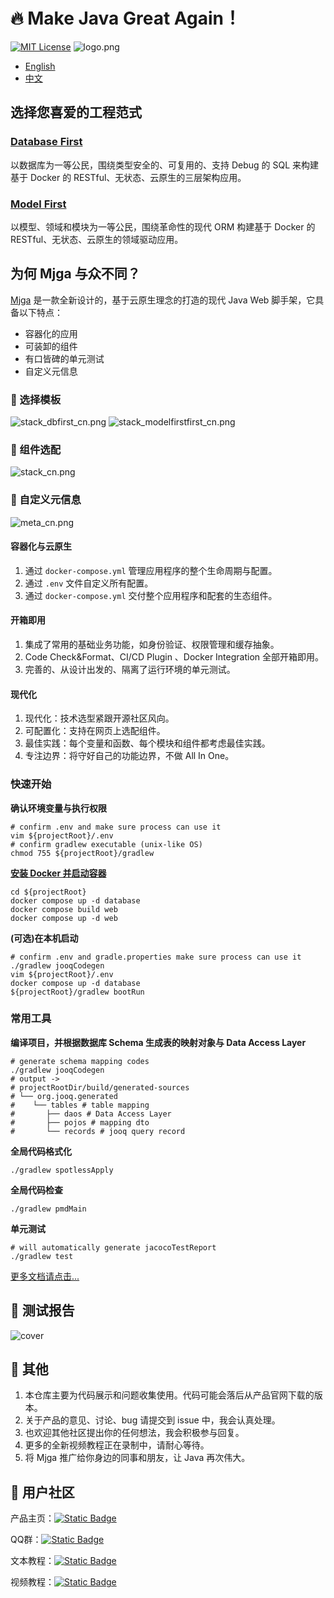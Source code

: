 # 🔥 Make Java Great Again！

[![MIT License](https://img.shields.io/badge/License-MIT-green.svg)](https://choosealicense.com/licenses/mit/)
![logo.png](asset/logo.png)

- [English](README_EN.md)
- [中文](README_CN.md)

## 选择您喜爱的工程范式
### [Database First](https://github.com/ccmjga/mjga-scaffold)
以数据库为一等公民，围绕类型安全的、可复用的、支持 Debug 的 SQL 来构建基于 Docker 的 RESTful、无状态、云原生的三层架构应用。

### [Model First](https://github.com/ccmjga/mjga-scaffold)
以模型、领域和模块为一等公民，围绕革命性的现代 ORM 构建基于 Docker 的 RESTful、无状态、云原生的领域驱动应用。

## 为何 Mjga 与众不同？

[Mjga](https://www.mjga.cc) 是一款全新设计的，基于云原生理念的打造的现代 Java Web 脚手架，它具备以下特点：

- 容器化的应用
- 可装卸的组件
- 有口皆碑的单元测试
- 自定义元信息

### 🥝 选择模板

![stack_dbfirst_cn.png](asset/stack_dbfirst_cn.png)
![stack_modelfirstfirst_cn.png](asset/stack_modelfirst_cn.png)

### 🍅 组件选配

![stack_cn.png](asset/option_modelfirst_cn.png)

### 🍹 自定义元信息

![meta_cn.png](asset/meta_cn.png)

#### 容器化与云原生

1. 通过 `docker-compose.yml` 管理应用程序的整个生命周期与配置。
2. 通过 `.env` 文件自定义所有配置。
3. 通过 `docker-compose.yml` 交付整个应用程序和配套的生态组件。

#### 开箱即用

1. 集成了常用的基础业务功能，如身份验证、权限管理和缓存抽象。
2. Code Check&Format、CI/CD Plugin 、Docker Integration 全部开箱即用。
3. 完善的、从设计出发的、隔离了运行环境的单元测试。

#### 现代化

1. 现代化：技术选型紧跟开源社区风向。
2. 可配置化：支持在网页上选配组件。
3. 最佳实践：每个变量和函数、每个模块和组件都考虑最佳实践。
4. 专注边界：将守好自己的功能边界，不做 All In One。


### 快速开始

**确认环境变量与执行权限**

```shell
# confirm .env and make sure process can use it
vim ${projectRoot}/.env
# confirm gradlew executable (unix-like OS)
chmod 755 ${projectRoot}/gradlew
```
**[安装 Docker 并启动容器](https://docs.docker.com/engine/install/)**

```shell
cd ${projectRoot}
docker compose up -d database
docker compose build web
docker compose up -d web
````

**(可选)在本机启动**
```shell
# confirm .env and gradle.properties make sure process can use it
./gradlew jooqCodegen
vim ${projectRoot}/.env
docker compose up -d database
${projectRoot}/gradlew bootRun
```

### 常用工具

**编译项目，并根据数据库 Schema 生成表的映射对象与 Data Access Layer**
```shell
# generate schema mapping codes
./gradlew jooqCodegen
# output ->
# projectRootDir/build/generated-sources
# └── org.jooq.generated
#    └── tables # table mapping
#       ├── daos # Data Access Layer
#       ├── pojos # mapping dto
#       └── records # jooq query record

```

**全局代码格式化**
```shell
./gradlew spotlessApply
```
**全局代码检查**
```shell
./gradlew pmdMain
```

**单元测试**
```shell
# will automatically generate jacocoTestReport
./gradlew test
```

[更多文档请点击...](https://www.mjga.cc/doc/db-first)

## 🍓 测试报告

![cover](https://www.mjga.cc/dbfirst/test-cover.png)

## 🍟 其他
1. 本仓库主要为代码展示和问题收集使用。代码可能会落后从产品官网下载的版本。
2. 关于产品的意见、讨论、bug 请提交到 issue 中，我会认真处理。
3. 也欢迎其他社区提出你的任何想法，我会积极参与回复。
4. 更多的全新视频教程正在录制中，请耐心等待。
5. 将 Mjga 推广给你身边的同事和朋友，让 Java 再次伟大。

## 🔮 用户社区
产品主页：[![Static Badge](https://img.shields.io/badge/HomePage-white?style=social&logo=homepage&label=mjga&logoColor=%23FF0074)](https://www.mjga.cc)

QQ群：[![Static Badge](https://img.shields.io/badge/-red?style=social&logo=Tencent%20QQ&logoColor=%23FF0056&label=QQ-910248188)](https://qm.qq.com/q/8ojXz6ZOkE)

文本教程：[![Static Badge](https://img.shields.io/badge/Blog-red?style=social&logo=Bytedance&logoColor=%233C8CFF&label=%E6%8E%98%E9%87%91%E7%A8%80%E5%9C%9F)](https://juejin.cn/post/7410333135119253543)

视频教程：[![Static Badge](https://img.shields.io/badge/-white?style=social&logo=bilibili&label=bilibili)](https://www.bilibili.com/video/BV1Erpje8ERF/)
